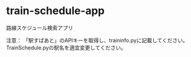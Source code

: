 # train-schedule-app
路線スケジュール検索アプリ


注意：
    「駅すぱあと」のAPIキーを取得し、traininfo.pyに記載してください。
    TrainSchedule.pyの駅名を適宜変更してください。
